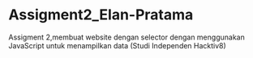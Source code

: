 # Assigment2_Elan-Pratama
Assigment 2,membuat website dengan selector dengan menggunakan JavaScript untuk menampilkan data (Studi Independen Hacktiv8)
